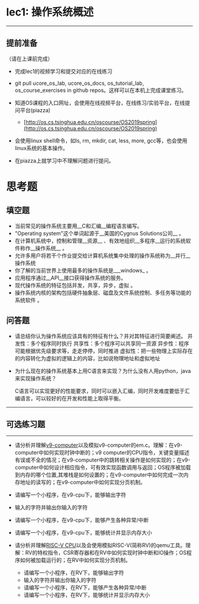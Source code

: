 # lec1: 操作系统概述

---

## **提前准备**

（请在上课前完成）

* 完成lec1的视频学习和提交对应的在线练习
* git pull ucore\_os\_lab, ucore\_os\_docs, os\_tutorial\_lab, os\_course\_exercises in github repos。这样可以在本机上完成课堂练习。
* 知道OS课程的入口网址，会使用在线视频平台，在线练习/实验平台，在线提问平台\(piazza\)
  * [http://os.cs.tsinghua.edu.cn/oscourse/OS2019spring](http://os.cs.tsinghua.edu.cn/oscourse/OS2019spring)


* 会使用linux shell命令，如ls, rm, mkdir, cat, less, more, gcc等，也会使用linux系统的基本操作。
* 在piazza上就学习中不理解问题进行提问。



# 思考题

## 填空题

* 当前常见的操作系统主要用__C和汇编__编程语言编写。
* "Operating system"这个单词起源于__美国的Cygnus Solutions公司__ 。
* 在计算机系统中，控制和管理__资源__ 、有效地组织__多程序__运行的系统软件称作__操作系统__ 。
* 允许多用户将若干个作业提交给计算机系统集中处理的操作系统称为__并行__操作系统
* 你了解的当前世界上使用最多的操作系统是___windows_ 。
* 应用程序通过__API__接口获得操作系统的服务。
* 现代操作系统的特征包括并发，共享，异步，虚拟 。
* 操作系统内核的架构包括硬件抽象层、磁盘及文件系统控制、多任务等功能的系统软件 。


## 问答题

- 请总结你认为操作系统应该具有的特征有什么？并对其特征进行简要阐述。
  并发性：多个程序同时执行
  共享性：多个程序可以共享同一资源
  异步性：程序可能根据优先级要求等，走走停停，同时推进
  虚拟性：把一些物理上实际存在的内容转化为虚拟的逻辑上的内容，比如说物理地址和虚拟地址
- 为什么现在的操作系统基本上用C语言来实现？为什么没有人用python，java来实现操作系统？
   
   C语言可以实现更好的性能要求，同时可以嵌入汇编，同时开发难度要低于汇编语言，可以较好的在开发和性能上取得平衡。
---

## 可选练习题

---

- 请分析并理解[v9\-computer](https://github.com/chyyuu/os_tutorial_lab/blob/master/v9_computer/docs/v9_computer.md)以及模拟v9\-computer的em.c。理解：在v9\-computer中如何实现时钟中断的；v9 computer的CPU指令，关键变量描述有误或不全的情况；在v9\-computer中的跳转相关操作是如何实现的；在v9\-computer中如何设计相应指令，可有效实现函数调用与返回；OS程序被加载到内存的哪个位置,其堆栈是如何设置的；在v9\-computer中如何完成一次内存地址的读写的；在v9\-computer中如何实现分页机制。


- 请编写一个小程序，在v9-cpu下，能够输出字符


- 输入的字符并输出你输入的字符


- 请编写一个小程序，在v9-cpu下，能够产生各种异常/中断


- 请编写一个小程序，在v9-cpu下，能够统计并显示内存大小



- 请分析并理解[RISC-V CPU](http://www.riscvbook.com/chinese/)以及会使用模拟RISC\-V(简称RV)的qemu工具。理解：RV的特权指令，CSR寄存器和在RV中如何实现时钟中断和IO操作；OS程序如何被加载运行的；在RV中如何实现分页机制。
  - 请编写一个小程序，在RV下，能够输出字符
  - 输入的字符并输出你输入的字符
  - 请编写一个小程序，在RV下，能够产生各种异常/中断
  - 请编写一个小程序，在RV下，能够统计并显示内存大小
